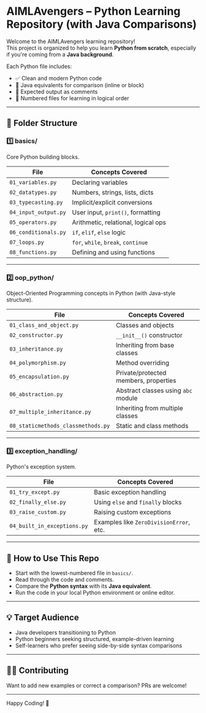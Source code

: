 # AIMLAvengers – Python Learning Repository (with Java Comparisons)

Welcome to the AIMLAvengers learning repository!  
This project is organized to help you learn **Python from scratch**, especially if you're coming from a **Java background**.

Each Python file includes:
- ✅ Clean and modern Python code
- 🔁 Java equivalents for comparison (inline or block)
- 🧪 Expected output as comments
- 🧭 Numbered files for learning in logical order

---

## 📘 Folder Structure

### 1️⃣ basics/
Core Python building blocks.

| File                            | Concepts Covered                     |
|---------------------------------|--------------------------------------|
| `01_variables.py`               | Declaring variables                  |
| `02_datatypes.py`               | Numbers, strings, lists, dicts       |
| `03_typecasting.py`             | Implicit/explicit conversions        |
| `04_input_output.py`            | User input, `print()`, formatting    |
| `05_operators.py`               | Arithmetic, relational, logical ops  |
| `06_conditionals.py`            | `if`, `elif`, `else` logic           |
| `07_loops.py`                   | `for`, `while`, `break`, `continue`  |
| `08_functions.py`               | Defining and using functions         |

---

### 2️⃣ oop_python/
Object-Oriented Programming concepts in Python (with Java-style structure).

| File                             | Concepts Covered                       |
|----------------------------------|----------------------------------------|
| `01_class_and_object.py`         | Classes and objects                    |
| `02_constructor.py`              | `__init__()` constructor               |
| `03_inheritance.py`              | Inheriting from base classes           |
| `04_polymorphism.py`             | Method overriding                      |
| `05_encapsulation.py`            | Private/protected members, properties  |
| `06_abstraction.py`              | Abstract classes using `abc` module    |
| `07_multiple_inheritance.py`     | Inheriting from multiple classes       |
| `08_staticmethods_classmethods.py` | Static and class methods             |

---

### 3️⃣ exception_handling/
Python's exception system.

| File                        | Concepts Covered                       |
|-----------------------------|----------------------------------------|
| `01_try_except.py`          | Basic exception handling               |
| `02_finally_else.py`        | Using `else` and `finally` blocks      |
| `03_raise_custom.py`        | Raising custom exceptions              |
| `04_built_in_exceptions.py` | Examples like `ZeroDivisionError`, etc.|

---

## 📌 How to Use This Repo

- Start with the lowest-numbered file in `basics/`.
- Read through the code and comments.
- Compare the **Python syntax** with its **Java equivalent**.
- Run the code in your local Python environment or online editor.

---

## 💡 Target Audience

- Java developers transitioning to Python
- Python beginners seeking structured, example-driven learning
- Self-learners who prefer seeing side-by-side syntax comparisons

---

## 👨‍💻 Contributing

Want to add new examples or correct a comparison? PRs are welcome!

---

Happy Coding! 🚀

